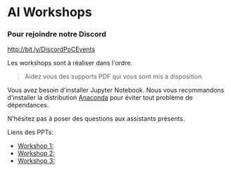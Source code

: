 # AI Workshops

### Pour rejoindre notre Discord
http://bit.ly/DiscordPoCEvents

Les workshops sont à réaliser dans l'ordre.
> Aidez vous des supports PDF qui vous sont mis à disposition.

Vous avez besoin d'installer Jupyter Notebook.
Nous vous recommandons d'installer la distribution [Anaconda](https://www.anaconda.com/distribution/) pour éviter tout problème de dépendances.

N'hésitez pas à poser des questions aux assistants présents.


Liens des PPTs:

- [Workshop 1:](https://drive.google.com/file/d/125KpOeQkCcQDvz07naxenn_eEN0FUwfi/view?usp=sharing)
- [Workshop 2:](https://drive.google.com/file/d/1X44I3y7ZUlvbXAr0-3PbTiwAxCkId4dL/view?usp=sharing)
- [Workshop 3:](https://drive.google.com/file/d/1kj_TQVw2IN0jg9ud0gDGAZrn_7bE9FUo/view?usp=sharing)
